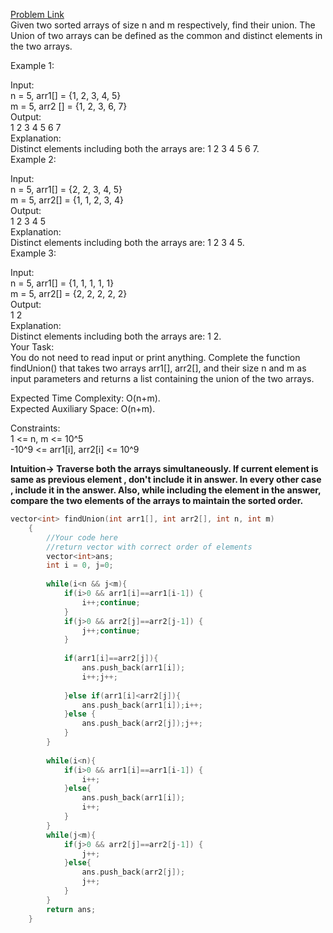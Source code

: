 [Problem Link](https://www.geeksforgeeks.org/problems/union-of-two-sorted-arrays-1587115621/1)<br>
Given two sorted arrays of size n and m respectively, find their union. The Union of two arrays can be defined as the common and distinct elements in the two arrays. <br>

Example 1:<br>

Input: <br>
n = 5, arr1[] = {1, 2, 3, 4, 5}  <br>
m = 5, arr2 [] = {1, 2, 3, 6, 7}<br>
Output: <br>
1 2 3 4 5 6 7<br>
Explanation: <br>
Distinct elements including both the arrays are: 1 2 3 4 5 6 7.<br>
Example 2:<br>

Input:<br> 
n = 5, arr1[] = {2, 2, 3, 4, 5}  <br>
m = 5, arr2[] = {1, 1, 2, 3, 4}<br>
Output: <br>
1 2 3 4 5<br>
Explanation: <br>
Distinct elements including both the arrays are: 1 2 3 4 5.<br>
Example 3:<br>

Input:<br>
n = 5, arr1[] = {1, 1, 1, 1, 1}<br>
m = 5, arr2[] = {2, 2, 2, 2, 2}<br>
Output: <br>
1 2<br>
Explanation: <br>
Distinct elements including both the arrays are: 1 2.<br>
Your Task: <br>
You do not need to read input or print anything. Complete the function findUnion() that takes two arrays arr1[], arr2[], and their size n and m as input parameters and returns a list containing the union of the two arrays.<br>

Expected Time Complexity: O(n+m).<br>
Expected Auxiliary Space: O(n+m).<br>

Constraints:<br>
1 <= n, m <= 10^5<br>
-10^9 <= arr1[i], arr2[i] <= 10^9<br>

__Intuition-> Traverse both the arrays simultaneously. If current element is same as previous element , don't include it in answer. In every other case , include it in the answer. Also, while including the element in the answer, compare the two elements of the arrays to maintain the sorted order.__

```C++
vector<int> findUnion(int arr1[], int arr2[], int n, int m)
    {
        //Your code here
        //return vector with correct order of elements
        vector<int>ans;
        int i = 0, j=0;
        
        while(i<n && j<m){
            if(i>0 && arr1[i]==arr1[i-1]) {
                i++;continue;
            }
            if(j>0 && arr2[j]==arr2[j-1]) {
                j++;continue;
            }
            
            if(arr1[i]==arr2[j]){
                ans.push_back(arr1[i]);
                i++;j++;
                
            }else if(arr1[i]<arr2[j]){
                ans.push_back(arr1[i]);i++;
            }else {
                ans.push_back(arr2[j]);j++;
            }
        }
        
        while(i<n){
            if(i>0 && arr1[i]==arr1[i-1]) {
                i++;
            }else{
                ans.push_back(arr1[i]);
                i++;
            }
        }
        while(j<m){
            if(j>0 && arr2[j]==arr2[j-1]) {
                j++;
            }else{
                ans.push_back(arr2[j]);
                j++;
            }
        }
        return ans;
    }
```
